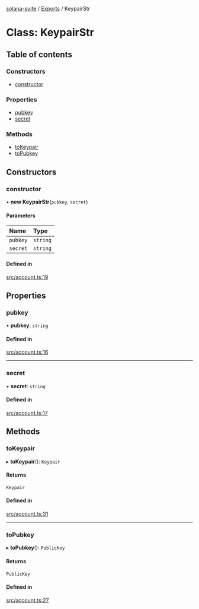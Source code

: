 [solana-suite](../README.md) / [Exports](../modules.md) / KeypairStr

# Class: KeypairStr

## Table of contents

### Constructors

- [constructor](KeypairStr.md#constructor)

### Properties

- [pubkey](KeypairStr.md#pubkey)
- [secret](KeypairStr.md#secret)

### Methods

- [toKeypair](KeypairStr.md#tokeypair)
- [toPubkey](KeypairStr.md#topubkey)

## Constructors

### constructor

• **new KeypairStr**(`pubkey`, `secret`)

#### Parameters

| Name | Type |
| :------ | :------ |
| `pubkey` | `string` |
| `secret` | `string` |

#### Defined in

[src/account.ts:19](https://github.com/fukaoi/solana-suite/blob/368a1a5/src/account.ts#L19)

## Properties

### pubkey

• **pubkey**: `string`

#### Defined in

[src/account.ts:16](https://github.com/fukaoi/solana-suite/blob/368a1a5/src/account.ts#L16)

___

### secret

• **secret**: `string`

#### Defined in

[src/account.ts:17](https://github.com/fukaoi/solana-suite/blob/368a1a5/src/account.ts#L17)

## Methods

### toKeypair

▸ **toKeypair**(): `Keypair`

#### Returns

`Keypair`

#### Defined in

[src/account.ts:31](https://github.com/fukaoi/solana-suite/blob/368a1a5/src/account.ts#L31)

___

### toPubkey

▸ **toPubkey**(): `PublicKey`

#### Returns

`PublicKey`

#### Defined in

[src/account.ts:27](https://github.com/fukaoi/solana-suite/blob/368a1a5/src/account.ts#L27)
